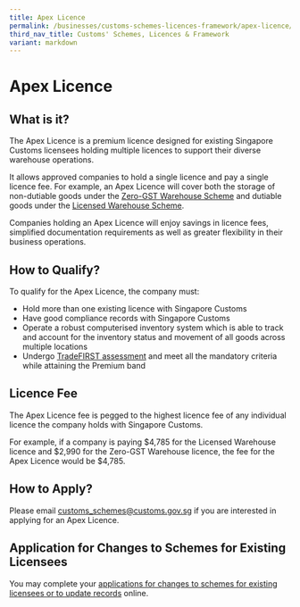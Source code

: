 ```yaml
---
title: Apex Licence
permalink: /businesses/customs-schemes-licences-framework/apex-licence/
third_nav_title: Customs' Schemes, Licences & Framework
variant: markdown
---
```

# Apex Licence

## What is it?

The Apex Licence is a premium licence designed for existing Singapore Customs licensees holding multiple licences to support their diverse warehouse operations.

It allows approved companies to hold a single licence and pay a single licence fee. For example, an Apex Licence will cover both the storage of non-dutiable goods under the  [Zero-GST Warehouse Scheme](/businesses/customs-schemes-licences-framework/zero-gst-warehouse-scheme) and dutiable goods under the  [Licensed Warehouse Scheme](/businesses/customs-schemes-licences-framework/licensed-warehouse-scheme).

Companies holding an Apex Licence will enjoy savings in licence fees, simplified documentation requirements as well as greater flexibility in their business operations.

## How to Qualify?

To qualify for the Apex Licence, the company must:

-   Hold more than one existing licence with Singapore Customs
-   Have good compliance records with Singapore Customs
-   Operate a robust computerised inventory system which is able to track and account for the inventory status and movement of all goods across multiple locations
-   Undergo  [TradeFIRST assessment](/businesses/customs-schemes-licences-framework/trade-first) and meet all the mandatory criteria while attaining  the Premium band

## Licence Fee

The Apex Licence fee is pegged to the highest licence fee of any individual licence the company holds with Singapore Customs.

For example, if a company is paying $4,785 for the Licensed Warehouse licence and $2,990 for the Zero-GST Warehouse licence, the fee for the Apex Licence would be $4,785.

## How to Apply?

Please email [customs_schemes@customs.gov.sg](mailto:customs_schemes@customs.gov.sg) if you are interested in applying for an Apex Licence.

## Application for Changes to Schemes for Existing Licensees

You may complete your [applications for changes to schemes for existing licensees or to update records](https://form.gov.sg/#!/605462a0f26f5c0012448021) online.